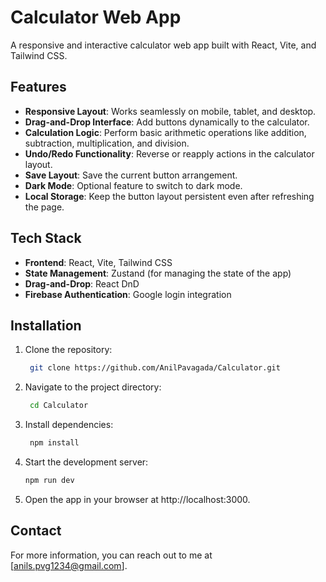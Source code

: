 # Calculator Web App

A responsive and interactive calculator web app built with React, Vite, and Tailwind CSS.

## Features

- **Responsive Layout**: Works seamlessly on mobile, tablet, and desktop.
- **Drag-and-Drop Interface**: Add buttons dynamically to the calculator.
- **Calculation Logic**: Perform basic arithmetic operations like addition, subtraction, multiplication, and division.
- **Undo/Redo Functionality**: Reverse or reapply actions in the calculator layout.
- **Save Layout**: Save the current button arrangement.
- **Dark Mode**: Optional feature to switch to dark mode.
- **Local Storage**: Keep the button layout persistent even after refreshing the page.

## Tech Stack

- **Frontend**: React, Vite, Tailwind CSS
- **State Management**: Zustand (for managing the state of the app)
- **Drag-and-Drop**: React DnD
- **Firebase Authentication**: Google login integration

## Installation

1. Clone the repository:
    ```bash
     git clone https://github.com/AnilPavagada/Calculator.git
    ```
2. Navigate to the project directory:
   ```bash
    cd Calculator
   ```
3. Install dependencies:
   ```bash
    npm install
   ```
4. Start the development server:
   ```bash
   npm run dev
   ```
5. Open the app in your browser at http://localhost:3000.
## Contact
For more information, you can reach out to me at [anils.pvg1234@gmail.com].
